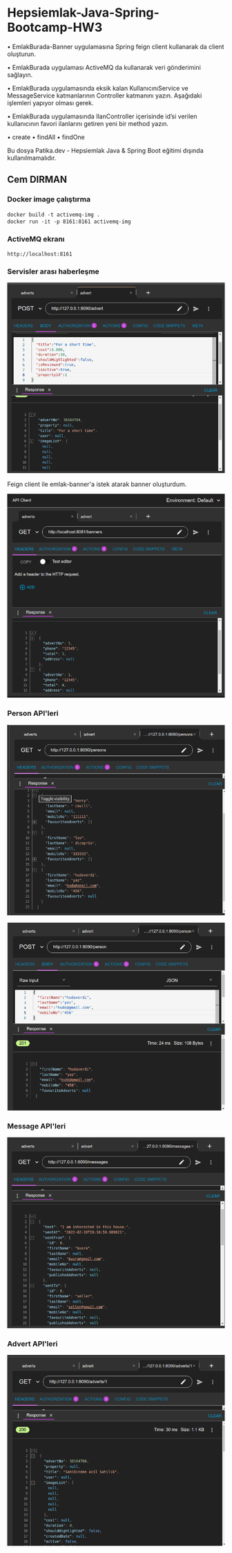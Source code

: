 
# Hepsiemlak-Java-Spring-Bootcamp-HW3


• EmlakBurada-Banner uygulamasına Spring feign client kullanarak da client oluşturun.

• EmlakBurada uygulaması ActiveMQ da kullanarak veri gönderimini sağlayın.

• EmlakBurada uygulamasında eksik kalan KullanıcınıService ve MessageService katmanlarının 
Controller katmanını yazın. Aşağıdaki işlemleri yapıyor olması gerek.

• EmlakBurada uygulamasında IlanController içerisinde id’si verilen kullanıcının favori ilanlarını 
getiren yeni bir method yazın.

• create
• findAll
• findOne

Bu dosya Patika.dev - Hepsiemlak Java & Spring Boot eğitimi 
dışında kullanılmamalıdır. 

Cem DIRMAN
---
### Docker image çalıştırma

    docker build -t activemq-img .
    docker run -it -p 8161:8161 activemq-img

### ActiveMQ ekranı

    http://localhost:8161

### Servisler arası haberleşme

![](src/main/resources/images/advert.png)

Feign client ile emlak-banner'a istek atarak banner oluşturdum.

![](src/main/resources/images/banners.png)

### Person API'leri
![](src/main/resources/images/get-persons.png)

![](src/main/resources/images/create-person.png)

### Message API'leri
![](src/main/resources/images/get-messages.png)

### Advert API'leri
![](src/main/resources/images/favourites.png)